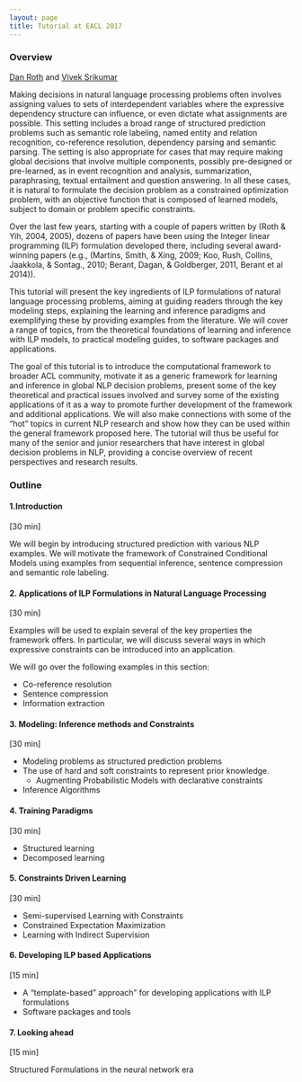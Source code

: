 ```yaml
---
layout: page
title: Tutorial at EACL 2017
---
```


### Overview

[Dan Roth](http://l2r.cs.illinois.edu) and [Vivek Srikumar](http://svivek.com)

Making decisions in natural language processing problems often
involves assigning values to sets of interdependent variables where
the expressive dependency structure can influence, or even dictate
what assignments are possible. This setting includes a broad range of
structured prediction problems such as semantic role labeling, named
entity and relation recognition, co-reference resolution, dependency
parsing and semantic parsing. The setting is also appropriate for
cases that may require making global decisions that involve multiple
components, possibly pre-designed or pre-learned, as in event
recognition and analysis, summarization, paraphrasing, textual
entailment and question answering. In all these cases, it is natural
to formulate the decision problem as a constrained optimization
problem, with an objective function that is composed of learned
models, subject to domain or problem specific constraints.

Over the last few years, starting with a couple of papers written by
(Roth & Yih, 2004, 2005), dozens of papers have been using the Integer
linear programming (ILP) formulation developed there, including
several award-winning papers (e.g., (Martins, Smith, & Xing, 2009;
Koo, Rush, Collins, Jaakkola, & Sontag., 2010; Berant, Dagan, &
Goldberger, 2011, Berant et al 2014)).

This tutorial will present the key ingredients of ILP formulations of
natural language processing problems, aiming at guiding readers
through the key modeling steps, explaining the learning and inference
paradigms and exemplifying these by providing examples from the
literature. We will cover a range of topics, from the theoretical
foundations of learning and inference with ILP models, to practical
modeling guides, to software packages and applications.

The goal of this tutorial is to introduce the computational framework
to broader ACL community, motivate it as a generic framework for
learning and inference in global NLP decision problems, present some
of the key theoretical and practical issues involved and survey some
of the existing applications of it as a way to promote further
development of the framework and additional applications. We will also
make connections with some of the “hot” topics in current NLP research
and show how they can be used within the general framework proposed
here. The tutorial will thus be useful for many of the senior and
junior researchers that have interest in global decision problems in
NLP, providing a concise overview of recent perspectives and research
results.

### Outline 

#### 1.Introduction

[30 min]

We will begin by introducing structured prediction with various NLP
examples. We will motivate the framework of Constrained Conditional
Models using examples from sequential inference, sentence compression
and semantic role labeling.


#### 2. Applications of ILP Formulations in Natural Language Processing 

[30 min]

Examples will be used to explain several of the key properties the
framework offers. In particular, we will discuss several ways in which
expressive constraints can be introduced into an application.

We will go over the following examples in this section:

- Co-reference resolution
- Sentence compression
- Information extraction

#### 3. Modeling: Inference methods and Constraints 

[30 min]

- Modeling problems as structured prediction problems
- The use of hard and soft constraints to represent prior knowledge.
   - Augmenting Probabilistic Models with declarative constraints
- Inference Algorithms


#### 4. Training Paradigms 

[30 min]

- Structured learning
- Decomposed learning

#### 5. Constraints Driven Learning 

[30 min]

- Semi-supervised Learning with Constraints
- Constrained Expectation Maximization
- Learning with Indirect Supervision


#### 6. Developing ILP based Applications 
[15 min]

- A “template-based” approach” for developing applications with ILP formulations
- Software packages and tools 

#### 7. Looking ahead 
[15 min]

Structured Formulations in the neural network era

